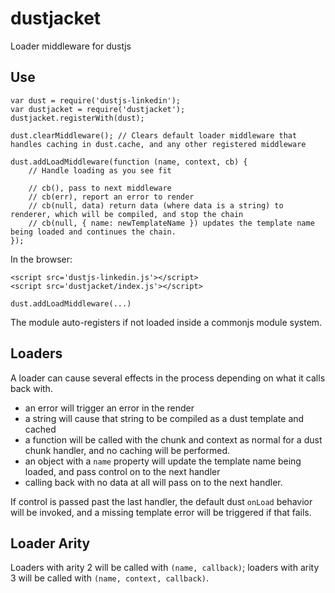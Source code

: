 dustjacket
=========

Loader middleware for dustjs

Use
---

```
var dust = require('dustjs-linkedin');
var dustjacket = require('dustjacket');
dustjacket.registerWith(dust);

dust.clearMiddleware(); // Clears default loader middleware that handles caching in dust.cache, and any other registered middleware

dust.addLoadMiddleware(function (name, context, cb) {
    // Handle loading as you see fit

    // cb(), pass to next middleware
    // cb(err), report an error to render
    // cb(null, data) return data (where data is a string) to renderer, which will be compiled, and stop the chain
    // cb(null, { name: newTemplateName }) updates the template name being loaded and continues the chain.
});
```

In the browser:

```
<script src='dustjs-linkedin.js'></script>
<script src='dustjacket/index.js'></script>

dust.addLoadMiddleware(...)
```

The module auto-registers if not loaded inside a commonjs module system.

Loaders
-------

A loader can cause several effects in the process depending on what it calls back with.

* an error will trigger an error in the render
* a string will cause that string to be compiled as a dust template and cached
* a function will be called with the chunk and context as normal for a dust chunk handler, and no caching will be performed.
* an object with a `name` property will update the template name being loaded, and pass control on to the next handler
* calling back with no data at all will pass on to the next handler.

If control is passed past the last handler, the default dust `onLoad` behavior will be invoked, and a missing template error will be triggered if that fails.

Loader Arity
------------

Loaders with arity 2 will be called with `(name, callback)`; loaders with arity 3 will be called with `(name, context, callback)`.
